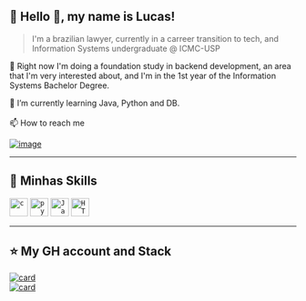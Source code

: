  


## 🌃 Hello 👋, my name is <strong>Lucas!</strong>

> I'm a brazilian lawyer, currently in a carreer transition to tech, and Information Systems undergraduate @ ICMC-USP

🔭 Right now I'm doing a foundation study in backend development, an area that I'm very interested about, and I'm in the 1st year of the Information Systems Bachelor Degree.

🌱 I’m currently learning Java, Python and DB.
<br><br>
📫 How to reach me

</p>

 [![image](https://img.shields.io/badge/LinkedIn-0077B5?style=for-the-badge&logo=linkedin&logoColor=white)](https://www.linkedin.com/in/lucasloureiror/)

</p> 

----

## 🚀 Minhas Skills

<code><img height="32" src="https://img.shields.io/badge/C-00599C?style=for-the-badge&logo=c&logoColor=white" alt="c"/></code>
<code><img height="32" src="https://img.shields.io/badge/Python-14354C?style=for-the-badge&logo=python&logoColor=white" alt="python"/></code>
<code><img height="32" src="https://img.shields.io/badge/Java-ED8B00?style=for-the-badge&logo=java&logoColor=white" alt="Java"/></code>
<code><img height="32" src="https://img.shields.io/badge/HTML5-E34F26?style=for-the-badge&logo=html5&logoColor=white" alt="HTML"/></code>



---

## ⭐ My GH account and Stack
[![card](https://github-readme-stats.vercel.app/api/top-langs/?username=lucasloureiror&hide=html&layout=compact&theme=tokyonight)](https://github.com/anuraghazra/github-readme-stats)
<br>
[![card](https://github-readme-stats.vercel.app/api?username=lucasloureiror&theme=tokyonight)](https://github.com/anuraghazra/github-readme-stats)
